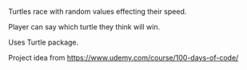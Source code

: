 Turtles race with random values effecting their speed.

Player can say which turtle they think will win.

Uses Turtle package. 

Project idea from https://www.udemy.com/course/100-days-of-code/
